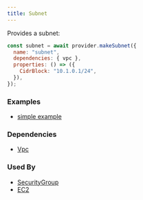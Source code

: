```yaml
---
title: Subnet
---
```


Provides a subnet:

```js
const subnet = await provider.makeSubnet({
  name: "subnet",
  dependencies: { vpc },
  properties: () => ({
    CidrBlock: "10.1.0.1/24",
  }),
});
```

### Examples

- [simple example](https://github.com/FredericHeem/grucloud/blob/master/examples/aws/iac.js#L19)

### Dependencies

- [Vpc](./Vpc)

### Used By

- [SecurityGroup](./SecurityGroup)
- [EC2](./EC2)
